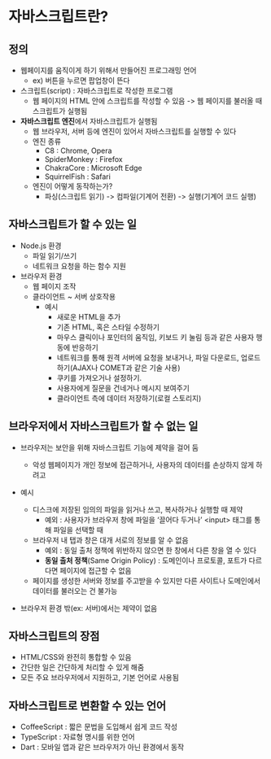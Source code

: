# 자바스크립트란?

## 정의

- 웹페이지를 움직이게 하기 위해서 만들어진 프로그래밍 언어
  - ex) 버튼을 누르면 팝업창이 뜬다
- 스크립트(script) : 자바스크립트로 작성한 프로그램
  - 웹 페이지의 HTML 안에 스크립트를 작성할 수 있음 -> 웹 페이지를 불러올 때 스크립트가 실행됨
- **자바스크립트 엔진**에서 자바스크립트가 실행됨
  - 웹 브라우저, 서버 등에 엔진이 있어서 자바스크립트를 실행할 수 있다
  - 엔진 종류
    - C8 : Chrome, Opera
    - SpiderMonkey : Firefox
    - ChakraCore : Microsoft Edge
    - SquirrelFish : Safari
  - 엔진이 어떻게 동작하는가?
    - 파싱(스크립트 읽기) -> 컴파일(기계어 전환) -> 실행(기계어 코드 실행)

## 자바스크립트가 할 수 있는 일

- Node.js 환경
  - 파일 읽기/쓰기
  - 네트워크 요청을 하는 함수 지원
- 브라우저 환경
  - 웹 페이지 조작
  - 클라이언트 ~ 서버 상호작용
    - 예시
      - 새로운 HTML을 추가
      - 기존 HTML, 혹은 스타일 수정하기
      - 마우스 클릭이나 포인터의 움직임, 키보드 키 눌림 등과 같은 사용자 행동에 반응하기
      - 네트워크를 통해 원격 서버에 요청을 보내거나, 파일 다운로드, 업로드하기(AJAX나 COMET과 같은 기술 사용)
      - 쿠키를 가져오거나 설정하기.
      - 사용자에게 질문을 건네거나 메시지 보여주기
      - 클라이언트 측에 데이터 저장하기(로컬 스토리지)

## 브라우저에서 자바스크립트가 할 수 없는 일

- 브라우저는 보안을 위해 자바스크립트 기능에 제약을 걸어 둠
  - 악성 웹페이지가 개인 정보에 접근하거나, 사용자의 데이터를 손상하지 않게 하려고
- 예시

  - 디스크에 저장된 임의의 파일을 읽거나 쓰고, 복사하거나 실행할 때 제약
    - 예외 : 사용자가 브라우저 창에 파일을 ‘끌어다 두거나’ \<input> 태그를 통해 파일을 선택할 때
  - 브라우저 내 탭과 창은 대개 서로의 정보를 알 수 없음
    - 예외 : 동일 출처 정책에 위반하지 않으면 한 창에서 다른 창을 열 수 있다
    - **동일 출처 정책**(Same Origin Policy) : 도메인이나 프로토콜, 포트가 다르다면 페이지에 접근할 수 없음
  - 페이지를 생성한 서버와 정보를 주고받을 수 있지만 다른 사이트나 도메인에서 데이터를 불러오는 건 불가능

- 브라우저 환경 밖(ex: 서버)에서는 제약이 없음

## 자바스크립트의 장점

- HTML/CSS와 완전히 통합할 수 있음
- 간단한 일은 간단하게 처리할 수 있게 해줌
- 모든 주요 브라우저에서 지원하고, 기본 언어로 사용됨

## 자바스크립트로 변환할 수 있는 언어

- CoffeeScript : 짧은 문법을 도입해서 쉽게 코드 작성
- TypeScript : 자료형 명시를 위한 언어
- Dart : 모바일 앱과 같은 브라우저가 아닌 환경에서 동작
